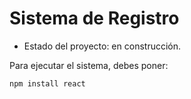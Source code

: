 <h1>Sistema de Registro</h1>

- Estado del proyecto: en construcción.

Para ejecutar el sistema, debes poner:

``` npm install react ```
